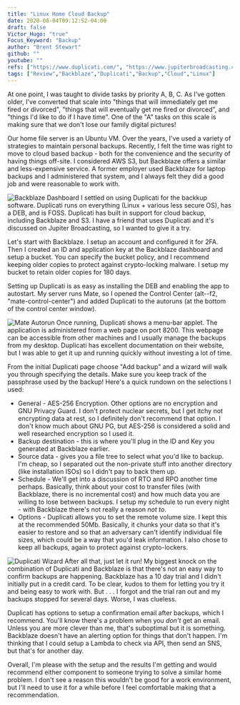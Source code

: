 ```yaml
---
title: "Linux Home Cloud Backup"
date: 2020-08-04T09:12:52-04:00
draft: false
Victor_Hugo: "true"
Focus_Keyword: "Backup"
author: "Brent Stewart"
github: ""
youtube: ""
refs: ["https://www.duplicati.com/", "https://www.jupiterbroadcasting.com/", "https://www.backblaze.com/"]
tags: ["Review","Backblaze","Duplicati","Backup","Cloud","Linux"]
---
```


At one point, I was taught to divide tasks by priority A, B, C.  As I've gotten older, I've converted that scale into "things that will immediately get me fired or divorced", "things that will eventually get me fired or divorced", and "things I'd like to do if I have time".  One of the "A" tasks on this scale is making sure that we don't lose our family digital pictures!

Our home file server is an Ubuntu VM.  Over the years, I've used a variety of strategies to maintain personal backups.  Recently, I felt the time was right to move to cloud based backup - both for the convenience and the security of having things off-site.  I considered AWS S3, but Backblaze offers a similar and less-expensive service.  A former employer used Backblaze for laptop backups and I administered that system, and I always felt they did a good job and were reasonable to work with.

![Backblaze Dashboard](/BB_bucket_setup.png#floatright)  I settled on using Duplicati for the backkup software.  Duplicati runs on everything (Linux + various less secure OS), has a DEB, and is FOSS.  Duplicati has built in support for cloud backup, including Backblaze and S3.  I have a friend that uses Duplicati and it's discussed on Jupiter Broadcasting, so I wanted to give it a try.

Let's start with Backblaze.  I setup an account and configured it for 2FA.  Then I created an ID and application key at the Backblaze dashboard and setup a bucket.  You can specify the bucket policy, and I recommend keeping older copies to protect against crypto-locking malware.  I setup my bucket to retain older copies for 180 days.

Setting up Duplicati is as easy as installing the DEB and enabling the app to autostart.  My server runs Mate, so I opened the Control Center (alt--f2, "mate-control-center") and added Duplicati to the autoruns (at the bottom of the control center window).

![Mate Autorun](/Mate-autorun-Duplicati.png#floatleft) Once running, Duplicati shows a menu-bar applet. The application is administered from a web page on port 8200.  This webpage can be accessible from other machines and I usually manage the backups from my desktop.  Duplicati has excellent documentation on their website, but I was able to get it up and running quickly without investing a lot of time.

From the initial Duplicati page choose "Add backup" and a wizard will walk you through specifying the details.  Make sure you keep track of the passphrase used by the backup!  Here's a quick rundown on the selections I used:
* General - AES-256 Encryption.  Other options are no encryption and GNU Privacy Guard.  I don't protect nuclear secrets, but I get itchy not encrypting data at rest, so I definitely don't recommend that option.  I don't know much about GNU PG, but AES-256 is considered a solid and well researched encryption so I used it.
* Backup destination - this is where you'll plug in the ID and Key you generated at Backblaze earlier.
* Source data - gives you a file tree to select what you'd like to backup.  I'm cheap, so I separated out the non-private stuff into another directory (like installation ISOs) so I didn't pay to back them up.
* Schedule - We'll get into a discussion of RTO and RPO another time perhaps.  Basically, think about your cost to transfer files (with Backblaze, there is no incremental cost) and how much data you are willing to lose between backups.  I setup my schedule to run every night - with Backblaze there's not really a reason _not to_.
* Options - Duplicati allows you to set the remote volume size.  I kept this at the recommended 50Mb.  Basically, it chunks your data so that it's easier to restore and so that an adversary can't identify individual file sizes, which could be a way that you'd leak information.  I also chose to keep all backups, again to protect against crypto-lockers.

![Duplicati Wizard](/Duplicati_Wiz.png#floatright) After all that, just let it run!  My biggest knock on the combination of Duplicati and Backblaze is that there's not an easy way to confirm backups are happening.  Backblaze has a 10 day trial and I didn't initially put in a credit card.  To be clear, kudos to them for letting you try it and being easy to work with.  But . . . I forgot and the trial ran out and my backups stopped for several days.  Worse, I was clueless.

Duplicati has options to setup a confirmation email after backups, which I recommend.  You'll know there's a problem when you _don't_ get an email.  Unless you are more clever than me, that's suboptimal but it is something.  Backblaze doesn't have an alerting option for things that don't happen.  I'm thinking that I could setup a Lambda to check via API, then send an SNS, but that's for another day.

Overall, I'm please with the setup and the results I'm getting and would recommend either component to someone trying to solve a similar home problem.  I don't see a reason this wouldn't be good for a work environment, but I'll need to use it for a while before I feel comfortable making that a recommendation. 